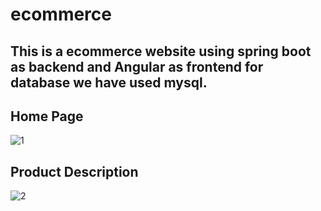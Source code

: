 # ecommerce
## This is a ecommerce website using spring boot as backend and Angular as frontend for database we have used mysql.
## Home Page
![1](https://user-images.githubusercontent.com/31513483/86829411-017e7d80-c0b2-11ea-9e06-6591d9ff69bd.PNG)

## Product Description 
![2](https://user-images.githubusercontent.com/31513483/86829680-51f5db00-c0b2-11ea-80a6-a337540799aa.PNG)


